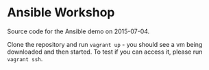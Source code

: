 # Ansible Workshop
Source code for the Ansible demo on 2015-07-04.

Clone the repository and run `vagrant up` - you should see a vm being downloaded and then started. To test if you can access it, please run `vagrant ssh`.
